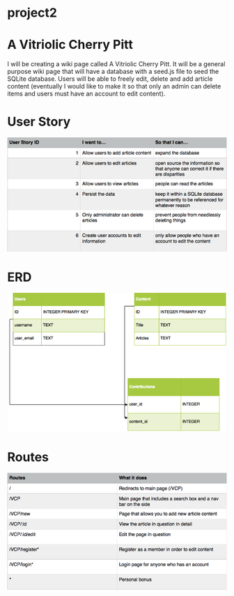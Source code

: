 # project2

# A Vitriolic Cherry Pitt

I will be creating a wiki page called A Vitriolic Cherry Pitt. It will be a general purpose wiki page that will have a database with a seed.js file to seed the SQLite database. Users will be able to freely edit, delete and add article content (eventually I would like to make it so that only an admin can delete items and users must have an account to edit content).

# User Story

<!-- User Story to appear as a table image from pages -->
![alt text](/miscellaneous/userStoryPic.png "User Story")

# ERD

<!-- ERD to appear as an image -->
![alt text](/miscellaneous/wikicreator.png "ERD")


# Routes

<!-- another image file -->
![alt text](/miscellaneous/routesPic.png "Page Routes")

